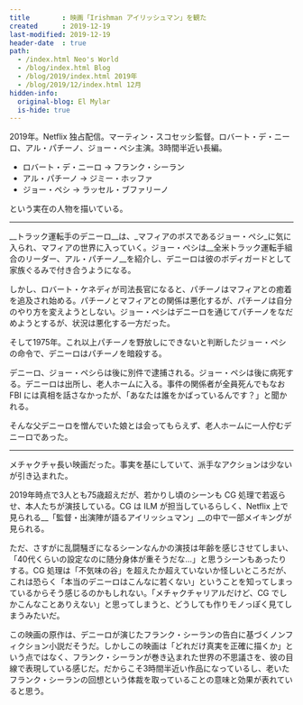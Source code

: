 ```yaml
---
title        : 映画「Irishman アイリッシュマン」を観た
created      : 2019-12-19
last-modified: 2019-12-19
header-date  : true
path:
  - /index.html Neo's World
  - /blog/index.html Blog
  - /blog/2019/index.html 2019年
  - /blog/2019/12/index.html 12月
hidden-info:
  original-blog: El Mylar
  is-hide: true
---
```


2019年。Netflix 独占配信。マーティン・スコセッシ監督。ロバート・デ・ニーロ、アル・パチーノ、ジョー・ペシ主演。3時間半近い長編。

- ロバート・デ・ニーロ → フランク・シーラン
- アル・パチーノ → ジミー・ホッファ
- ジョー・ペシ → ラッセル・ブファリーノ

という実在の人物を描いている。

---

__トラック運転手のデニーロ__は、_マフィアのボスであるジョー・ペシ_に気に入られ、マフィアの世界に入っていく。ジョー・ペシは__全米トラック運転手組合のリーダー、アル・パチーノ__を紹介し、デニーロは彼のボディガードとして家族ぐるみで付き合うようになる。

しかし、ロバート・ケネディが司法長官になると、パチーノはマフィアとの癒着を追及され始める。パチーノとマフィアとの関係は悪化するが、パチーノは自分のやり方を変えようとしない。ジョー・ペシはデニーロを通じてパチーノをなだめようとするが、状況は悪化する一方だった。

そして1975年。これ以上パチーノを野放しにできないと判断したジョー・ペシの命令で、デニーロはパチーノを暗殺する。

デニーロ、ジョー・ペシらは後に別件で逮捕される。ジョー・ペシは後に病死する。デニーロは出所し、老人ホームに入る。事件の関係者が全員死んでもなお FBI には真相を話さなかったが、「あなたは誰をかばっているんです？」と聞かれる。

そんな父デニーロを憎んでいた娘とは会ってもらえず、老人ホームに一人佇むデニーロであった。

---

メチャクチャ長い映画だった。事実を基にしていて、派手なアクションは少ないが引き込まれた。

2019年時点で3人とも75歳超えだが、若かりし頃のシーンも CG 処理で若返らせ、本人たちが演技している。CG は ILM が担当しているらしく、Netflix 上で見られる__「監督・出演陣が語るアイリッシュマン」__の中で一部メイキングが見られる。

ただ、さすがに乱闘騒ぎになるシーンなんかの演技は年齢を感じさせてしまい、「40代くらいの設定なのに随分身体が重そうだな…」と思うシーンもあったりする。CG 処理は「不気味の谷」を超えたか超えていないか怪しいところだが、これは恐らく「本当のデニーロはこんなに若くない」ということを知ってしまっているからそう感じるのかもしれない。「メチャクチャリアルだけど、CG でしかこんなことありえない」と思ってしまうと、どうしても作りモノっぽく見てしまうみたいだ。

この映画の原作は、デニーロが演じたフランク・シーランの告白に基づくノンフィクション小説だそうだ。しかしこの映画は「どれだけ真実を正確に描くか」という点ではなく、フランク・シーランが巻き込まれた世界の不思議さを、彼の目線で表現している感じだ。だからこそ3時間半近い作品になっているし、老いたフランク・シーランの回想という体裁を取っていることの意味と効果が表れていると思う。
